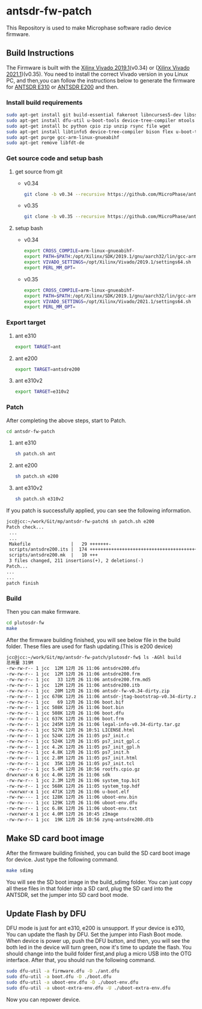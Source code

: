 # antsdr-fw-patch
This Repository is used to make Microphase software radio device firmware. 



## Build Instructions

The Firmware is built with the [Xilinx Vivado 2019.1](https://www.xilinx.com/member/forms/download/xef-vivado.html?filename=Xilinx_Vivado_SDK_Web_2019.1_0524_1430_Lin64.bin)(v0.34) or ([Xilinx Vivado 2021.1](https://www.xilinx.com/member/forms/download/xef.html?filename=Xilinx_Unified_2021.1_0610_2318.tar.gz))(v0.35). You need to install the correct Vivado version in you Linux PC, and then,you can follow the instructions below to generate the firmware for [ANTSDR E310](https://item.taobao.com/item.htm?spm=a230r.1.14.16.34e21142YIlxqx&id=647986963313&ns=1&abbucket=2#detail) or [ANTSDR E200](https://item.taobao.com/item.htm?spm=a1z10.3-c-s.w4002-17060615344.9.4f201b9f6YDKU2&id=691394502321) and then.

### Install build requirements

```sh
sudo apt-get install git build-essential fakeroot libncurses5-dev libssl-dev ccache 
sudo apt-get install dfu-util u-boot-tools device-tree-compiler mtools
sudo apt-get install bc python cpio zip unzip rsync file wget 
sudo apt-get install libtinfo5 device-tree-compiler bison flex u-boot-tools
sudo apt-get purge gcc-arm-linux-gnueabihf
sudo apt-get remove libfdt-de
```

### Get source code and setup bash

1. get source from git
	- v0.34
		
		```sh
		git clone -b v0.34 --recursive https://github.com/MicroPhase/antsdr-fw-patch.git
		```
		
	- v0.35
		```sh
		git clone -b v0.35 --recursive https://github.com/MicroPhase/antsdr-fw-patch.git
		```
	
2. setup bash
	- v0.34
        ```sh
        export CROSS_COMPILE=arm-linux-gnueabihf- 
        export PATH=$PATH:/opt/Xilinx/SDK/2019.1/gnu/aarch32/lin/gcc-arm-linux-gnueabi/bin 
        export VIVADO_SETTINGS=/opt/Xilinx/Vivado/2019.1/settings64.sh
        export PERL_MM_OPT=
        ```
    - v0.35
       ```sh
       export CROSS_COMPILE=arm-linux-gnueabihf- 
       export PATH=$PATH:/opt/Xilinx/SDK/2019.1/gnu/aarch32/lin/gcc-arm-linux-gnueabi/bin 
       export VIVADO_SETTINGS=/opt/Xilinx/Vivado/2021.1/settings64.sh
       export PERL_MM_OPT=
       ```

### Export target

1. ant e310

   ```sh
   export TARGET=ant
   ```

2. ant e200
	```sh
	export TARGET=antsdre200
	```
	
3. ant e310v2

   ```sh
   export TARGET=e310v2
   ```

  

### Patch

After completing the above steps, start to Patch.

```sh
cd antsdr-fw-patch
```

1. ant e310

   ```sh
   sh patch.sh ant
   ```

2. ant e200

   ```sh
   sh patch.sh e200
   ```
   
3. ant e310v2

   ```sh
   sh patch.sh e310v2
   ```

   

If you patch is successfully applied, you can see the following information.

```txt
jcc@jcc:~/work/Git/mp/antsdr-fw-patch$ sh patch.sh e200
Patch check...
 ...
 ...
 Makefile               |   29 +++++++-
 scripts/antsdre200.its |  174 ++++++++++++++++++++++++++++++++++++++++++++++++
 scripts/antsdre200.mk  |   10 +++
 3 files changed, 211 insertions(+), 2 deletions(-)
Patch...
...
...
patch finish

```

### Build

Then you can make firmware.

```sh
cd plutosdr-fw
make
```

After the firmware building finished, you will see below file in the build folder. These files are used for flash updating.(This is e200 device)

```txt
jcc@jcc:~/work/Git/mp/antsdr-fw-patch/plutosdr-fw$ ls -AGhl build
总用量 319M
-rw-rw-r-- 1 jcc  12M 12月 26 11:06 antsdre200.dfu
-rw-rw-r-- 1 jcc  12M 12月 26 11:06 antsdre200.frm
-rw-rw-r-- 1 jcc   33 12月 26 11:06 antsdre200.frm.md5
-rw-rw-r-- 1 jcc  12M 12月 26 11:06 antsdre200.itb
-rw-rw-r-- 1 jcc  20M 12月 26 11:06 antsdr-fw-v0.34-dirty.zip
-rw-rw-r-- 1 jcc 670K 12月 26 11:06 antsdr-jtag-bootstrap-v0.34-dirty.zip
-rw-rw-r-- 1 jcc   69 12月 26 11:06 boot.bif
-rw-rw-r-- 1 jcc 508K 12月 26 11:06 boot.bin
-rw-rw-r-- 1 jcc 508K 12月 26 11:06 boot.dfu
-rw-rw-r-- 1 jcc 637K 12月 26 11:06 boot.frm
-rw-rw-r-- 1 jcc 245M 12月 26 11:06 legal-info-v0.34-dirty.tar.gz
-rw-rw-r-- 1 jcc 527K 12月 26 10:51 LICENSE.html
-rw-rw-r-- 1 jcc 524K 12月 26 11:05 ps7_init.c
-rw-rw-r-- 1 jcc 524K 12月 26 11:05 ps7_init_gpl.c
-rw-rw-r-- 1 jcc 4.2K 12月 26 11:05 ps7_init_gpl.h
-rw-rw-r-- 1 jcc 4.8K 12月 26 11:05 ps7_init.h
-rw-rw-r-- 1 jcc 2.8M 12月 26 11:05 ps7_init.html
-rw-rw-r-- 1 jcc  35K 12月 26 11:05 ps7_init.tcl
-rw-r--r-- 1 jcc 5.4M 12月 26 10:56 rootfs.cpio.gz
drwxrwxr-x 6 jcc 4.0K 12月 26 11:06 sdk
-rw-rw-r-- 1 jcc 2.3M 12月 26 11:06 system_top.bit
-rw-rw-r-- 1 jcc 568K 12月 26 11:05 system_top.hdf
-rwxrwxr-x 1 jcc 471K 12月 26 11:06 u-boot.elf
-rw-rw---- 1 jcc 128K 12月 26 11:06 uboot-env.bin
-rw-rw---- 1 jcc 129K 12月 26 11:06 uboot-env.dfu
-rw-rw-r-- 1 jcc 6.8K 12月 26 11:06 uboot-env.txt
-rwxrwxr-x 1 jcc 4.0M 12月 26 10:45 zImage
-rw-rw-r-- 1 jcc  19K 12月 26 10:56 zynq-antsdre200.dtb
```



## Make SD card boot image

After the firmware building finished, you can build the SD card boot image for device. Just type the following command.

```sh
make sdimg
```

You will see the SD boot image in the build_sdimg folder. You can just  copy all these files in that folder into a SD card, plug the SD card  into the ANTSDR, set the jumper into SD card boot mode.

## Update Flash by DFU

DFU mode is just for ant e310, e200 is unsupport. If your device is e310, You can update the flash by DFU. Set the jumper into Flash Boot mode.  When device is power up, push the DFU button, and then, you will see the both led in the device will turn green, now it's time to update the  flash. You should change into the build folder first,and plug a micro USB into  the OTG interface. After that, you should run the following command.

```sh
sudo dfu-util -a firmware.dfu -D ./ant.dfu
sudo dfu-util -a boot.dfu -D ./boot.dfu
sudo dfu-util -a uboot-env.dfu -D ./uboot-env.dfu
sudo dfu-util -a uboot-extra-env.dfu -U ./uboot-extra-env.dfu
```

Now you can repower device.

